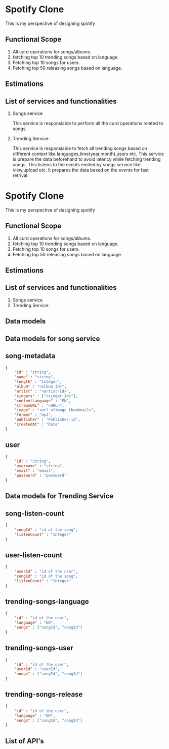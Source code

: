 # Spotify Clone

This is my perspective of designing spotify

## Functional Scope
1. All curd operations for songs/albums.
2. fetching top 10 trending songs based on language.
3. Fetching top 10 songs for users.
4. Fetching top 50 releasing songs based on language.

## Estimations


## List of services and functionalities
1. Songs service

    This service is responsiable to perform all the curd operations related to songs.
2. Trending Service

    This service is responsiable to fetch all trending songs based on different context like languages,time(year,month),users etc. This service is prepare the data beforehand to avoid latency while fetching trending songs. This listens to the events emited by songs service like view,upload etc. It prepares the data based on the events for fast retrival.

# Spotify Clone

This is my perspective of designing spotify

## Functional Scope
1. All curd operations for songs/albums.
2. fetching top 10 trending songs based on language.
3. Fetching top 10 songs for users.
4. Fetching top 50 releasing songs based on language.

## Estimations


## List of services and functionalities
1. Songs service
2. Trending Service


## Data models

## Data models for song service

## song-metadata
```JSON
{
    "id" : "string",
    "name" : "string",
    "length" : "Integer",
    "album" : "<album Id>",
    "artist" : "<artist-Id>",
    "singers" : ["<singer Id>"],
    "contentLanguage" : "EN",
    "streamURL" : "<URL>",
    "image" : "<url ofimage thumbnail>",
    "format" : "mp3",
    "publisher" : "Publisher-id",
    "createdAt" : "Date"
}
```
## user
```JSON
{
    "id" : "String",
    "username" : "string",
    "email" : "email",
    "password" : "password"
}
````
## Data models for Trending Service

## song-listen-count
```JSON
{
    "songId" : "id of the song",
    "listenCount" : "Integer"
}
````
## user-listen-count
```JSON
{
    "userId" : "id of the user",
    "songId" : "id of the song",
    "listenCount" : "Integer"
}
````
## trending-songs-language
```JSON
{
    "id" : "id of the user",
    "language" : "EN",
    "songs" : ["songId", "songId"]
}
````
## trending-songs-user
```JSON
{
    "id" : "id of the user",
    "userId" : "userId",
    "songs" : ["songId", "songId"]
}
````
## trending-songs-release
```JSON
{
    "id" : "id of the user",
    "language" : "EN",
    "songs" : ["songId", "songId"]
}
````

## List of API's
